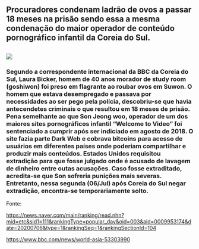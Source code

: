 <h2> Procuradores condenam ladrão de ovos a passar 18 meses na prisão sendo essa a mesma condenação do maior operador de conteúdo pornográfico infantil da Coreia do Sul. <h2>

<img src="https://imgnews.pstatic.net/image/003/2020/07/06/NISI20200706_0000558501_web_20200706190942_20200706192604706.jpg?type=w647">

<h3> Segundo a correspondente internacional da BBC da Coreia do Sul, Laura Bicker, homem de 40 anos morador de study room (goshiwon) foi preso em flagrante ao roubar ovos em Suwon. O homem que estava desempregado e passava por necessidades ao ser pego pela polícia, descobriu-se que havia antecendetes criminais o que resultou em 18 meses de prisão. 
Pena semelhante ao que Son Jeong woo, operador de um dos maiores sites pornográficos infantil “Welcome to Video” foi sentenciado a cumprir após ser indiciado em agosto de 2018.  O site fazia parte Dark Web e cobrava bitcoins para acesso de usuários em diferentes países onde poderiam compartilhar e produzir mais conteúdos. 
Estados Unidos requisitou extradição para que fosse julgado onde é acusado de lavagem de dinheiro entre outas acusações. Caso fosse extraditado, acredita-se que Son sofreria punições mais severas. Entretanto, nessa segunda (06/Jul) após Coreia do Sul negar extradição, encontra-se temporariamente solto. </h3>

Fonte:

https://news.naver.com/main/ranking/read.nhn?mid=etc&sid1=111&rankingType=popular_day&oid=003&aid=0009953174&date=20200706&type=1&rankingSeq=1&rankingSectionId=104

https://www.bbc.com/news/world-asia-53303990
